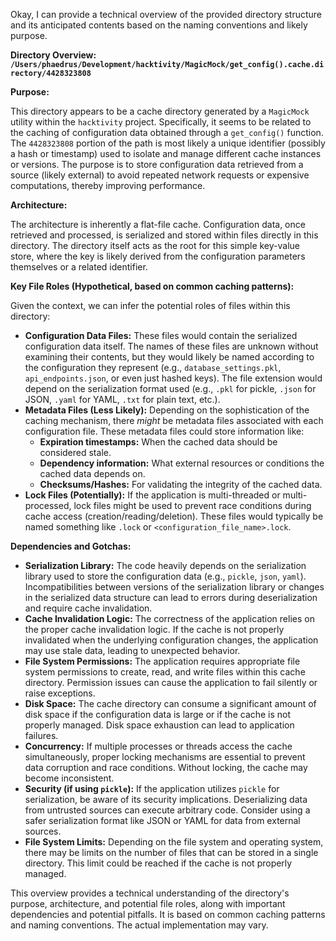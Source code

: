 Okay, I can provide a technical overview of the provided directory structure and its anticipated contents based on the naming conventions and likely purpose.

**Directory Overview: `/Users/phaedrus/Development/hacktivity/MagicMock/get_config().cache.directory/4428323808`**

**Purpose:**

This directory appears to be a cache directory generated by a `MagicMock` utility within the `hacktivity` project. Specifically, it seems to be related to the caching of configuration data obtained through a `get_config()` function. The `4428323808` portion of the path is most likely a unique identifier (possibly a hash or timestamp) used to isolate and manage different cache instances or versions.  The purpose is to store configuration data retrieved from a source (likely external) to avoid repeated network requests or expensive computations, thereby improving performance.

**Architecture:**

The architecture is inherently a flat-file cache.  Configuration data, once retrieved and processed, is serialized and stored within files directly in this directory.  The directory itself acts as the root for this simple key-value store, where the key is likely derived from the configuration parameters themselves or a related identifier.

**Key File Roles (Hypothetical, based on common caching patterns):**

Given the context, we can infer the potential roles of files within this directory:

*   **Configuration Data Files:** These files would contain the serialized configuration data itself. The names of these files are unknown without examining their contents, but they would likely be named according to the configuration they represent (e.g., `database_settings.pkl`, `api_endpoints.json`, or even just hashed keys). The file extension would depend on the serialization format used (e.g., `.pkl` for pickle, `.json` for JSON, `.yaml` for YAML, `.txt` for plain text, etc.).
*   **Metadata Files (Less Likely):** Depending on the sophistication of the caching mechanism, there *might* be metadata files associated with each configuration file. These metadata files could store information like:
    *   **Expiration timestamps:** When the cached data should be considered stale.
    *   **Dependency information:**  What external resources or conditions the cached data depends on.
    *   **Checksums/Hashes:** For validating the integrity of the cached data.
*   **Lock Files (Potentially):**  If the application is multi-threaded or multi-processed, lock files might be used to prevent race conditions during cache access (creation/reading/deletion).  These files would typically be named something like `.lock` or `<configuration_file_name>.lock`.

**Dependencies and Gotchas:**

*   **Serialization Library:** The code heavily depends on the serialization library used to store the configuration data (e.g., `pickle`, `json`, `yaml`).  Incompatibilities between versions of the serialization library or changes in the serialized data structure can lead to errors during deserialization and require cache invalidation.
*   **Cache Invalidation Logic:** The correctness of the application relies on the proper cache invalidation logic. If the cache is not properly invalidated when the underlying configuration changes, the application may use stale data, leading to unexpected behavior.
*   **File System Permissions:** The application requires appropriate file system permissions to create, read, and write files within this cache directory.  Permission issues can cause the application to fail silently or raise exceptions.
*   **Disk Space:** The cache directory can consume a significant amount of disk space if the configuration data is large or if the cache is not properly managed.  Disk space exhaustion can lead to application failures.
*   **Concurrency:** If multiple processes or threads access the cache simultaneously, proper locking mechanisms are essential to prevent data corruption and race conditions.  Without locking, the cache may become inconsistent.
*   **Security (if using `pickle`):**  If the application utilizes `pickle` for serialization, be aware of its security implications. Deserializing data from untrusted sources can execute arbitrary code.  Consider using a safer serialization format like JSON or YAML for data from external sources.
*   **File System Limits:** Depending on the file system and operating system, there may be limits on the number of files that can be stored in a single directory.  This limit could be reached if the cache is not properly managed.

This overview provides a technical understanding of the directory's purpose, architecture, and potential file roles, along with important dependencies and potential pitfalls. It is based on common caching patterns and naming conventions. The actual implementation may vary.
